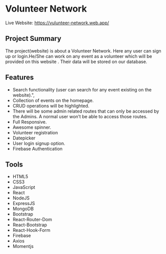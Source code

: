# Volunteer Network

Live Website: https://vulunteer-network.web.app/

## Project Summary

The project(website) is about a Volunteer Network. Here any user can sign up or login.He/She can work on any event as a volunteer which will be provided on this website . Their data will be stored on our database.

## Features

- Search functionality (user can search for any event existing on the website).",
- Collection of events on the homepage.
- CRUD operations will be highlighted.
- There will be some admin related routes that can only be accessed by the Admins. A normal user won’t be able to access those routes.
- Full Responsive.
- Awesome spinner.
- Volunteer registration
- Datepicker
- User login signup option.
- Firebase Authentication

## Tools

- HTML5
- CSS3
- JavaScript
- React
- NodeJS
- ExpressJS
- MongoDB
- Bootstrap
- React-Router-Dom
- React-Bootstrap
- React-Hook-Form
- Firebase
- Axios
- Momentjs
